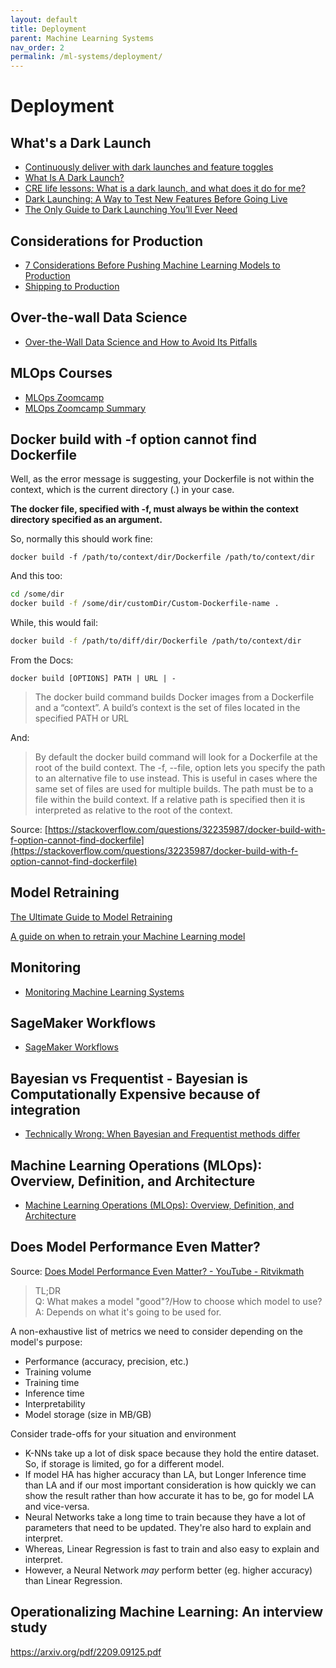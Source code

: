 ```yaml
---
layout: default
title: Deployment
parent: Machine Learning Systems
nav_order: 2
permalink: /ml-systems/deployment/
---
```


# Deployment

## What's a Dark Launch

- [Continuously deliver with dark launches and feature toggles](https://www.ibm.com/garage/method/practices/run/practice_dark_launch_feature_toggles/)
- [What Is A Dark Launch?](https://devcycle.com/solutions/dark-launch)
- [CRE life lessons: What is a dark launch, and what does it do for me?](https://cloud.google.com/blog/products/gcp/cre-life-lessons-what-is-a-dark-launch-and-what-does-it-do-for-me)
- [Dark Launching: A Way to Test New Features Before Going Live](https://blog.leaseweb.com/2017/11/17/dark-launching/)
- [The Only Guide to Dark Launching You’ll Ever Need](https://launchdarkly.com/blog/guide-to-dark-launching/)

## Considerations for Production

- [7 Considerations Before Pushing Machine Learning Models to Production](https://towardsdatascience.com/7-considerations-before-pushing-machine-learning-models-to-production-efab64c4d433)
- [Shipping to Production](https://blog.pragmaticengineer.com/shipping-to-production/)

## Over-the-wall Data Science

- [Over-the-Wall Data Science and How to Avoid Its Pitfalls](https://towardsdatascience.com/over-the-wall-data-science-and-how-to-avoid-its-pitfalls-5af6fa2eef2b)

## MLOps Courses

- [MLOps Zoomcamp](https://github.com/DataTalksClub/mlops-zoomcamp)
- [MLOps Zoomcamp Summary](https://github.com/ThinamXx/MLOps/tree/main/MLOps%20Zoomcamp)

## Docker build with -f option cannot find Dockerfile

Well, as the error message is suggesting, your Dockerfile is not within the context, which is the current directory (.) in your case.

**The docker file, specified with -f, must always be within the context directory specified as an argument.**

So, normally this should work fine:

`docker build -f /path/to/context/dir/Dockerfile /path/to/context/dir`

And this too:

```bash
cd /some/dir
docker build -f /some/dir/customDir/Custom-Dockerfile-name .
```

While, this would fail:

```bash
docker build -f /path/to/diff/dir/Dockerfile /path/to/context/dir
```

From the Docs:

`docker build [OPTIONS] PATH | URL | -`

> The docker build command builds Docker images from a Dockerfile and a “context”. A build’s context is the set of files located in the specified PATH or URL

And:

> By default the docker build command will look for a Dockerfile at the root of the build context. The -f, --file, option lets you specify the path to an alternative file to use instead. This is useful in cases where the same set of files are used for multiple builds. The path must be to a file within the build context. If a relative path is specified then it is interpreted as relative to the root of the context.

Source: [https://stackoverflow.com/questions/32235987/docker-build-with-f-option-cannot-find-dockerfile](https://stackoverflow.com/questions/32235987/docker-build-with-f-option-cannot-find-dockerfile)

## Model Retraining

[The Ultimate Guide to Model Retraining](https://mlinproduction.com/model-retraining/)

[A guide on when to retrain your Machine Learning model](https://towardsdatascience.com/when-are-you-planning-to-retrain-your-machine-learning-model-5349eb0c4706)

## Monitoring

- [Monitoring Machine Learning Systems](https://madewithml.com/courses/mlops/monitoring/)

## SageMaker Workflows

- [SageMaker Workflows](https://docs.aws.amazon.com/sagemaker/latest/dg/workflows.html)

## Bayesian vs Frequentist - Bayesian is Computationally Expensive because of integration

- [Technically Wrong: When Bayesian and Frequentist methods differ](https://www.countbayesie.com/blog/2021/4/27/technically-wrong-when-bayesian-and-frequentist-methods-differ)

## Machine Learning Operations (MLOps): Overview, Definition, and Architecture

- [Machine Learning Operations (MLOps): Overview, Definition, and Architecture](https://arxiv.org/abs/2205.02302)

## Does Model Performance Even Matter?

Source: [Does Model Performance Even Matter? - YouTube - Ritvikmath](https://www.youtube.com/watch?v=vVTPP5gJe2g&ab_channel=ritvikmath)

> TL;DR  
> Q: What makes a model "good"?/How to choose which model to use?     
> A: Depends on what it's going to be used for.  

A non-exhaustive list of metrics we need to consider depending on the model's purpose:
- Performance (accuracy, precision, etc.)
- Training volume
- Training time
- Inference time
- Interpretability
- Model storage (size in MB/GB)

Consider trade-offs for your situation and environment
- K-NNs take up a lot of disk space because they hold the entire dataset. So, if storage is limited, go for a different model.
- If model HA has higher accuracy than LA, but Longer Inference time than LA and if our most important consideration is how quickly we can show the result rather than how accurate it has to be, go for model LA and vice-versa.
- Neural Networks take a long time to train because they have a lot of parameters that need to be updated. They're also hard to explain and interpret.
- Whereas, Linear Regression is fast to train and also easy to explain and interpret.
- However, a Neural Network *may* perform better (eg. higher accuracy) than Linear Regression.

## Operationalizing Machine Learning: An interview study

https://arxiv.org/pdf/2209.09125.pdf